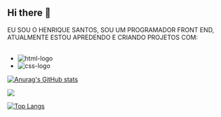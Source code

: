 ## Hi there 👋

EU SOU O HENRIQUE SANTOS, SOU UM PROGRAMADOR FRONT END, ATUALMENTE ESTOU APREDENDO E CRIANDO PROJETOS COM:
<br>
<br>

  - <img src="https://img.shields.io/badge/HTML5-E34F26?style=for-the-badge&logo=html5&logoColor=white" alt="html-logo">
  - <img src="https://img.shields.io/badge/CSS3-1572B6?style=for-the-badge&logo=css3&logoColor=white" alt="css-logo">

  [![Anurag's GitHub stats](https://github-readme-stats.vercel.app/api?username=J-Henrique-Santos)](https://github.com/anuraghazra/github-readme-stats)
  
  ![](https://komarev.com/ghpvc/?username=J-Henrique-Santos)

  [![Top Langs](https://github-readme-stats.vercel.app/api/top-langs/?username=J-Henrique-Santos)](https://github.com/anuraghazra/github-readme-stats)

  


 
